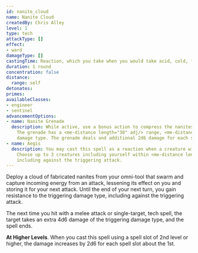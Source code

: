 ```yaml
---
id: nanite_cloud
name: Nanite Cloud
createdBy: Chris Alley
level: 1
type: tech
attackType: []
effect:
- ward
damageType: []
castingTime: Reaction, which you take when you would take acid, cold, fire, lightning, or thunder damage.
duration: 1 round
concentration: false
distance:
  range: self
detonates: 
primes: 
availableClasses:
- engineer
- sentinel
advancementOptions:
- name: Nanite Grenade     
  description: While active, use a bonus action to compress the nanites into a grenade. The grenade remains stable for 1 hour before becoming inert.
    The grenade has a <me-distance length="30" adj/> range, <me-distance length="10" adj/> blast radius, DC 14 Dexterity saving throw and deals 4d6 damage of the triggering 
    damage type. The grenade deals and additional 2d6 damage for each spell level beyond 1st. 
- name: Aegis   
  description: You may cast this spell as a reaction when a creature within <me-distance length="5" /> of you takes acid, cold, fire, lightning, or thunder damage. 
    Choose up to 3 creatures including yourself within <me-distance length="5" /> of you to gain resistance to the chosen damage type until the start of your next turn, 
    including against the triggering attack.
---
```


Deploy a cloud of fabricated nanites from your omni-tool that swarm and capture incoming energy from an attack, lessening 
its effect on you and storing it for your next attack. Until the end of your next turn, you gain resistance to the 
triggering damage type, including against the triggering attack.

The next time you hit with a melee attack or single-target, tech spell, the target takes an extra 4d6 damage of the triggering
damage type, and the spell ends.

__At Higher Levels__. When you cast this spell using a spell slot of 2nd level or higher, the damage increases by 2d6
for each spell slot about the 1st.
